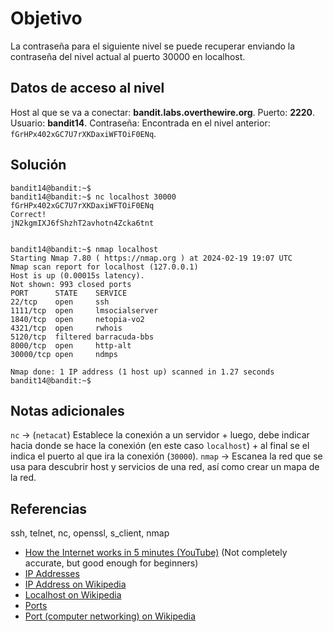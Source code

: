 
# Objetivo

La contraseña para el siguiente nivel se puede recuperar enviando la contraseña del nivel actual al puerto 30000 en localhost.

## Datos de acceso al nivel
Host al que se va a conectar: **bandit.labs.overthewire.org**.
Puerto: **2220**.
Usuario: **bandit14**.
Contraseña: Encontrada en el nivel anterior: `fGrHPx402xGC7U7rXKDaxiWFTOiF0ENq`.

## Solución
```
bandit14@bandit:~$ 
bandit14@bandit:~$ nc localhost 30000
fGrHPx402xGC7U7rXKDaxiWFTOiF0ENq
Correct!
jN2kgmIXJ6fShzhT2avhotn4Zcka6tnt


bandit14@bandit:~$ nmap localhost
Starting Nmap 7.80 ( https://nmap.org ) at 2024-02-19 19:07 UTC
Nmap scan report for localhost (127.0.0.1)
Host is up (0.00015s latency).
Not shown: 993 closed ports
PORT      STATE    SERVICE
22/tcp    open     ssh
1111/tcp  open     lmsocialserver
1840/tcp  open     netopia-vo2
4321/tcp  open     rwhois
5120/tcp  filtered barracuda-bbs
8000/tcp  open     http-alt
30000/tcp open     ndmps

Nmap done: 1 IP address (1 host up) scanned in 1.27 seconds
bandit14@bandit:~$ 

```

## Notas adicionales

`nc` -> (`netacat`) Establece la conexión a un servidor + luego, debe indicar hacia donde se hace la conexión (en este caso `localhost`) + al final se el indica el puerto al que ira la conexión (`30000`).
`nmap` -> Escanea la red que se usa para descubrir host y servicios de una red, así como crear un mapa de la red.

## Referencias

ssh, telnet, nc, openssl, s_client, nmap
- [How the Internet works in 5 minutes (YouTube)](https://www.youtube.com/watch?v=7_LPdttKXPc) (Not completely accurate, but good enough for beginners)
- [IP Addresses](http://computer.howstuffworks.com/web-server5.htm)
- [IP Address on Wikipedia](https://en.wikipedia.org/wiki/IP_address)
- [Localhost on Wikipedia](https://en.wikipedia.org/wiki/Localhost)
- [Ports](http://computer.howstuffworks.com/web-server8.htm)
- [Port (computer networking) on Wikipedia](https://en.wikipedia.org/wiki/Port_(computer_networking))